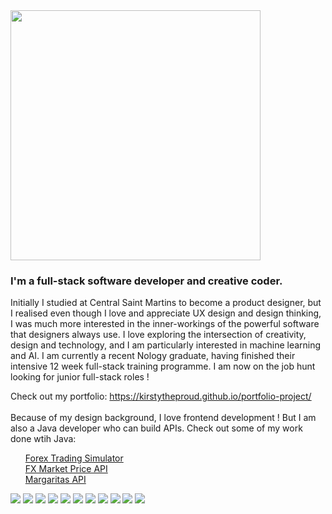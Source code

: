 <img src="KirstyGif_edited.gif" height="400"/>

### I'm a full-stack software developer and creative coder.
Initially I studied at Central Saint Martins to become a product designer, but I realised even though I love and appreciate UX design and design thinking, I was much more interested in the inner-workings of the powerful software that designers always use. I love exploring the intersection of creativity, design and technology, and I am particularly interested in machine learning and AI. I am currently a recent Nology graduate, having finished their intensive 12 week full-stack training programme. I am now on the job hunt looking for junior full-stack roles ! 

Check out my portfolio:
https://kirstytheproud.github.io/portfolio-project/
<br>
<br>
Because of my design background, I love frontend development ! But I am also a Java developer who can build APIs.
Check out some of my work done wtih Java:
<br>
<ul><a href="https://github.com/kirstytheproud/forex-trading-simulator">Forex Trading Simulator</a>
<br><a href="https://github.com/kirstytheproud/fx-market-price-api">FX Market Price API</a>
<br><a href="https://github.com/kirstytheproud/margaritas-api-backend">Margaritas API</a>
</ul>

<img src="https://img.shields.io/badge/-Adobe%20Creative%20Cloud-blueviolet?style=for-the-badge&logo=adobe-creative-cloud&logoColor=white"/> <img src="https://img.shields.io/badge/HTML5-E34F26?style=for-the-badge&logo=html5&logoColor=white"/> <img src="https://img.shields.io/badge/CSS3-1572B6?style=for-the-badge&logo=css3&logoColor=white"/>
<img src="https://img.shields.io/badge/Sass-CC6699?style=for-the-badge&logo=sass&logoColor=white"/>
<img src="https://img.shields.io/badge/JavaScript-323330?style=for-the-badge&logo=javascript&logoColor=F7DF1E"/>
<img src="https://img.shields.io/badge/React-20232A?style=for-the-badge&logo=react&logoColor=61DAFB"/>
<img src="https://img.shields.io/badge/Java-ED8B00?style=for-the-badge&logo=java&logoColor=white"/>
<img src="https://img.shields.io/badge/Spring-6DB33F?style=for-the-badge&logo=spring&logoColor=white"/>
<img src="https://img.shields.io/badge/Unity-100000?style=for-the-badge&logo=unity&logoColor=white"/>
<img src="https://img.shields.io/badge/Express.js-404D59?style=for-the-badge"/>
<img src="https://img.shields.io/badge/Google_Cloud-4285F4?style=for-the-badge&logo=google-cloud&logoColor=white"/>


<!--
**kirstytheproud/kirstytheproud** is a ✨ _special_ ✨ repository because its `README.md` (this file) appears on your GitHub profile.

Here are some ideas to get you started:

- 🔭 I’m currently working on ...
- 🌱 I’m currently learning ...
- 👯 I’m looking to collaborate on ...
- 🤔 I’m looking for help with ...
- 💬 Ask me about ...
- 📫 How to reach me: ...
- 😄 Pronouns: ...
- ⚡ Fun fact: ...
<img src="https://img.shields.io/badge/-Adobe%20Creative%20Cloud-blueviolet?logo=adobe-creative-cloud"/>
<img src="https://img.shields.io/badge/-Adobe%20Creative%20Cloud-blueviolet?logo=adobe-creative-cloud&?style=for-the-badge&logo=appveyor"/>
https://img.shields.io/badge/

I realised even though I love and appreciate design I was much more interested in the inner-workings of the powerful software that designers always use. 
-->

